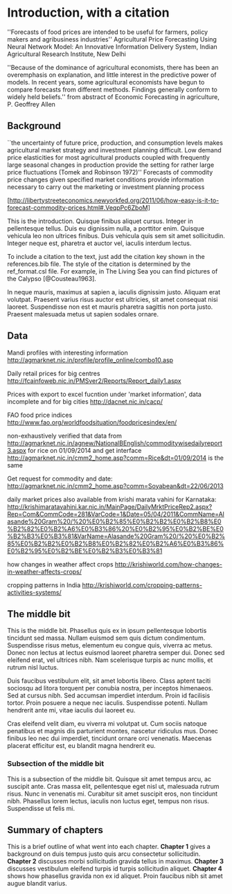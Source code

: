 # Introduction, with a citation

''Forecasts of food prices are intended to be useful for farmers, policy makers and agribusiness industries''
Agricultural Price Forecasting Using Neural Network Model: An Innovative Information Delivery System, Indian Agricultural Research Institute, New Delhi

''Because of the dominance of agricultural economists, there has been an overemphasis on explanation, and little interest in the predictive power of models. In recent years, some agricultural economists have begun to compare forecasts from different methods. Findings generally conform to widely held beliefs.'' from abstract of Economic Forecasting in agriculture, P. Geoffrey Allen



## Background

``the uncertainty of future price, production, and consumption levels makes agricultural market strategy and investment planning difficult. Low demand price elasticities for most agricultural products coupled with frequently large seasonal changes in production provide the setting for rather large price fluctuations (Tomek and Robinson 1972)'' Forecasts of commodity price changes given specified market conditions provide information necessary to carry out the marketing or investment planning process

[http://libertystreeteconomics.newyorkfed.org/2011/06/how-easy-is-it-to-forecast-commodity-prices.html#.VeqpPc6ZboM]

This is the introduction. Quisque finibus aliquet cursus. Integer in pellentesque tellus. Duis eu dignissim nulla, a porttitor enim. Quisque vehicula leo non ultrices finibus. Duis vehicula quis sem sit amet sollicitudin. Integer neque est, pharetra et auctor vel, iaculis interdum lectus.

<!-- 
To include a reference, add the citation key shown in the references.bib file.
-->

To include a citation to the text, just add the citation key shown in the references.bib file. The style of the citation is determined by the ref_format.csl file. For example, in The Living Sea you can find pictures of the Calypso [@Cousteau1963].

In neque mauris, maximus at sapien a, iaculis dignissim justo. Aliquam erat volutpat. Praesent varius risus auctor est ultricies, sit amet consequat nisi laoreet. Suspendisse non est et mauris pharetra sagittis non porta justo. Praesent malesuada metus ut sapien sodales ornare.

## Data

Mandi profiles with interesting information
http://agmarknet.nic.in/profile/profile_online/combo10.asp

Daily retail prices for big centres
http://fcainfoweb.nic.in/PMSver2/Reports/Report_daily1.aspx

Prices with export to excel fucntion under 'market information', data incomplete and for big cities
http://dacnet.nic.in/cacp/

FAO food price indices
http://www.fao.org/worldfoodsituation/foodpricesindex/en/

non-exhaustively verified that data from http://agmarknet.nic.in/agnew/NationalBEnglish/commoditywisedailyreport3.aspx for rice on 01/09/2014 and get interface http://agmarknet.nic.in/cmm2_home.asp?comm=Rice&dt=01/09/2014 is the same

Get request for commodity and date:
http://agmarknet.nic.in/cmm2_home.asp?comm=Soyabean&dt=22/06/2013

daily market prices also available from krishi marata vahini for Karnataka:
http://krishimaratavahini.kar.nic.in/MainPage/DailyMrktPriceRep2.aspx?Rep=Com&CommCode=281&VarCode=1&Date=05/04/2011&CommName=Alasande%20Gram%20/%20%E0%B2%85%E0%B2%B2%E0%B2%B8%E0%B2%82%E0%B2%A6%E0%B3%86%20%E0%B2%95%E0%B2%BE%E0%B2%B3%E0%B3%81&VarName=Alasande%20Gram%20/%20%E0%B2%85%E0%B2%B2%E0%B2%B8%E0%B2%82%E0%B2%A6%E0%B3%86%E0%B2%95%E0%B2%BE%E0%B2%B3%E0%B3%81

how changes in weather affect crops
http://krishiworld.com/how-changes-in-weather-affects-crops/

cropping patterns in India
http://krishiworld.com/cropping-patterns-activities-systems/

## The middle bit

This is the middle bit. Phasellus quis ex in ipsum pellentesque lobortis tincidunt sed massa. Nullam euismod sem quis dictum condimentum. Suspendisse risus metus, elementum eu congue quis, viverra ac metus. Donec non lectus at lectus euismod laoreet pharetra semper dui. Donec sed eleifend erat, vel ultrices nibh. Nam scelerisque turpis ac nunc mollis, et rutrum nisl luctus.

Duis faucibus vestibulum elit, sit amet lobortis libero. Class aptent taciti sociosqu ad litora torquent per conubia nostra, per inceptos himenaeos. Sed at cursus nibh. Sed accumsan imperdiet interdum. Proin id facilisis tortor. Proin posuere a neque nec iaculis. Suspendisse potenti. Nullam hendrerit ante mi, vitae iaculis dui laoreet eu.

Cras eleifend velit diam, eu viverra mi volutpat ut. Cum sociis natoque penatibus et magnis dis parturient montes, nascetur ridiculus mus. Donec finibus leo nec dui imperdiet, tincidunt ornare orci venenatis. Maecenas placerat efficitur est, eu blandit magna hendrerit eu.

### Subsection of the middle bit

This is a subsection of the middle bit. Quisque sit amet tempus arcu, ac suscipit ante. Cras massa elit, pellentesque eget nisl ut, malesuada rutrum risus. Nunc in venenatis mi. Curabitur sit amet suscipit eros, non tincidunt nibh. Phasellus lorem lectus, iaculis non luctus eget, tempus non risus. Suspendisse ut felis mi.

## Summary of chapters

<!-- 
For italic, add one * on either side of the text
For bold, add two * on either side of the text
For bold and italic, add _** on either side of the text
-->

This is a brief outline of what went into each chapter. **Chapter 1** gives a background on duis tempus justo quis arcu consectetur sollicitudin.  **Chapter 2** discusses morbi sollicitudin gravida tellus in maximus.  **Chapter 3** discusses vestibulum eleifend turpis id turpis sollicitudin aliquet.  **Chapter 4** shows how phasellus gravida non ex id aliquet. Proin faucibus nibh sit amet augue blandit varius.


